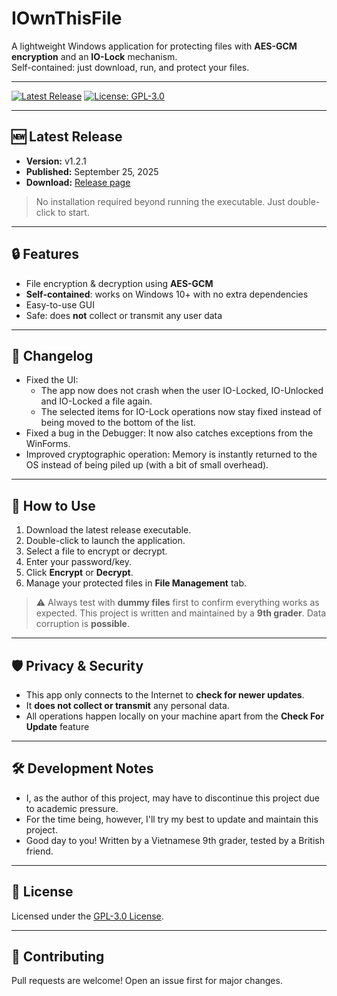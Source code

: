 # IOwnThisFile

A lightweight Windows application for protecting files with **AES-GCM encryption** and an **IO-Lock** mechanism.  
Self-contained: just download, run, and protect your files.

---

[![Latest Release](https://img.shields.io/github/v/release/Ares0396/IOwnThisFile?label=Latest%20Release)](https://github.com/Ares0396/IOwnThisFile/releases)
[![License: GPL-3.0](https://img.shields.io/badge/License-GPL-v3-blue.svg)](LICENSE)

---

## 🆕 Latest Release

- **Version:** v1.2.1
- **Published:** September 25, 2025  
- **Download:** [Release page](https://github.com/Ares0396/IOwnThisFile/releases)  

> No installation required beyond running the executable. Just double-click to start.

---

## 🔒 Features

- File encryption & decryption using **AES-GCM**  
- **Self-contained**: works on Windows 10+ with no extra dependencies  
- Easy-to-use GUI  
- Safe: does **not** collect or transmit any user data  

---

## 📄 Changelog

- Fixed the UI:
   + The app now does not crash when the user IO-Locked, IO-Unlocked and IO-Locked a file again.
   + The selected items for IO-Lock operations now stay fixed instead of being moved to the bottom of the list.
- Fixed a bug in the Debugger: It now also catches exceptions from the WinForms.
- Improved cryptographic operation: Memory is instantly returned to the OS instead of being piled up (with a bit of small overhead).

---

## 🚀 How to Use

1. Download the latest release executable.  
2. Double-click to launch the application.  
3. Select a file to encrypt or decrypt.  
4. Enter your password/key.  
5. Click **Encrypt** or **Decrypt**.  
6. Manage your protected files in **File Management** tab.

> ⚠️ Always test with **dummy files** first to confirm everything works as expected. This project is written and maintained by a **9th grader**. Data corruption is **possible**.

---

## 🛡️ Privacy & Security

- This app only connects to the Internet to **check for newer updates**.
- It **does not collect or transmit** any personal data.  
- All operations happen locally on your machine apart from the **Check For Update** feature

---

## 🛠 Development Notes

- I, as the author of this project, may have to discontinue this project due to academic pressure.
- For the time being, however, I'll try my best to update and maintain this project.
- Good day to you! Written by a Vietnamese 9th grader, tested by a British friend.

---

## 📜 License

Licensed under the [GPL-3.0 License](LICENSE).

---

## 🙌 Contributing

Pull requests are welcome! Open an issue first for major changes.

